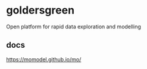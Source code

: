 # goldersgreen
Open platform for rapid data exploration and modelling

## docs
https://momodel.github.io/mo/
